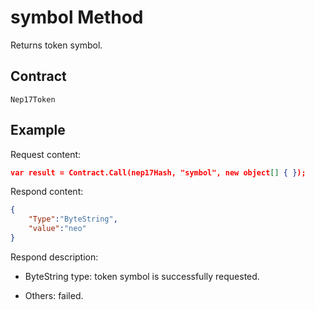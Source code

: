 # symbol Method

Returns token symbol.

## Contract

    Nep17Token

## Example

Request content:

```json
var result = Contract.Call(nep17Hash, "symbol", new object[] { });
```

Respond content:

```json
{
    "Type":"ByteString",
    "value":"neo"
}
```

Respond description:

- ByteString type: token symbol is successfully requested.

- Others: failed.
